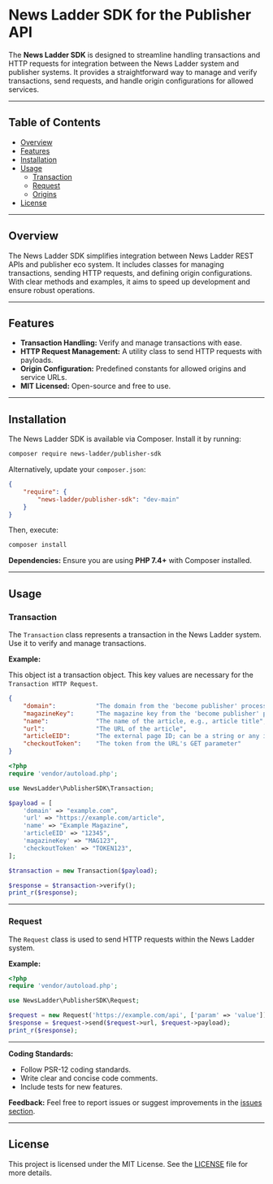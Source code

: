 
# News Ladder SDK for the Publisher API

The **News Ladder SDK** is designed to streamline handling transactions and HTTP requests for
integration between the News Ladder system and publisher systems.
It provides a straightforward way to manage and verify transactions, send requests, and handle origin configurations for allowed services.

---

## Table of Contents

- [Overview](#overview)
- [Features](#features)
- [Installation](#installation)
- [Usage](#usage)
  - [Transaction](#transaction)
  - [Request](#request)
  - [Origins](#origins)
- [License](#license)

---

## Overview

The News Ladder SDK simplifies integration between News Ladder REST APIs and publisher eco system.
It includes classes for managing transactions, sending HTTP requests, and defining origin configurations.
With clear methods and examples, it aims to speed up development and ensure robust operations.

---

## Features

- **Transaction Handling:** Verify and manage transactions with ease.
- **HTTP Request Management:** A utility class to send HTTP requests with payloads.
- **Origin Configuration:** Predefined constants for allowed origins and service URLs.
- **MIT Licensed:** Open-source and free to use.

---

## Installation

The News Ladder SDK is available via Composer. Install it by running:

```bash
composer require news-ladder/publisher-sdk
```

Alternatively, update your `composer.json`:

```json
{
    "require": {
        "news-ladder/publisher-sdk": "dev-main"
    }
}
```

Then, execute:

```bash
composer install
```

**Dependencies:**
Ensure you are using **PHP 7.4+** with Composer installed.

---

## Usage

### Transaction

The `Transaction` class represents a transaction in the News Ladder system. Use it to verify and manage transactions.

**Example:**

This object ist a transaction object.
This key values are necessary for the `Transaction HTTP Request`.

```json
{
    "domain":           "The domain from the 'become publisher' process",
    "magazineKey":      "The magazine key from the 'become publisher' process",
    "name":             "The name of the article, e.g., article title",
    "url":              "The URL of the article",
    "articleEID":       "The external page ID; can be a string or any identifier related to the article",
    "checkoutToken":    "The token from the URL's GET parameter"
}
```


```php
<?php
require 'vendor/autoload.php';

use NewsLadder\PublisherSDK\Transaction;

$payload = [
    'domain' => "example.com",
    'url' => "https://example.com/article",
    'name' => "Example Magazine",
    'articleEID' => "12345",
    'magazineKey' => "MAG123",
    'checkoutToken' => "TOKEN123",
];

$transaction = new Transaction($payload);

$response = $transaction->verify();
print_r($response);
```

---

### Request

The `Request` class is used to send HTTP requests within the News Ladder system.

**Example:**

```php
<?php
require 'vendor/autoload.php';

use NewsLadder\PublisherSDK\Request;

$request = new Request('https://example.com/api', ['param' => 'value']);
$response = $request->send($request->url, $request->payload);
print_r($response);
```

---

**Coding Standards:**
- Follow PSR-12 coding standards.
- Write clear and concise code comments.
- Include tests for new features.

**Feedback:**
Feel free to report issues or suggest improvements in the [issues section](#).

---

## License

This project is licensed under the MIT License. See the [LICENSE](LICENSE.md) file for more details.
